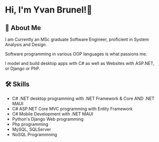 
# Hi, I'm Yvan Brunel!👋

## 🚀 About Me

I am Currently an MSc graduate Software Engineer, proficient in System Analysis and Design. 

Software programming in various OOP languages is what passions me.

I model and build desktop apps with C# as well as Websites with ASP.NET, or Django or PhP.

## 🛠 Skills
- C# .NET desktop programming with .NET Framework & Core AND .NET MAUI
- C# ASP.NET Core MVC programming with Entity Framework 
- C# Mobile Development with .NET MAUI
- Python's Django Web programming
- Php programming
- MySQL, SQLServer
- NoSQL Programmning 
